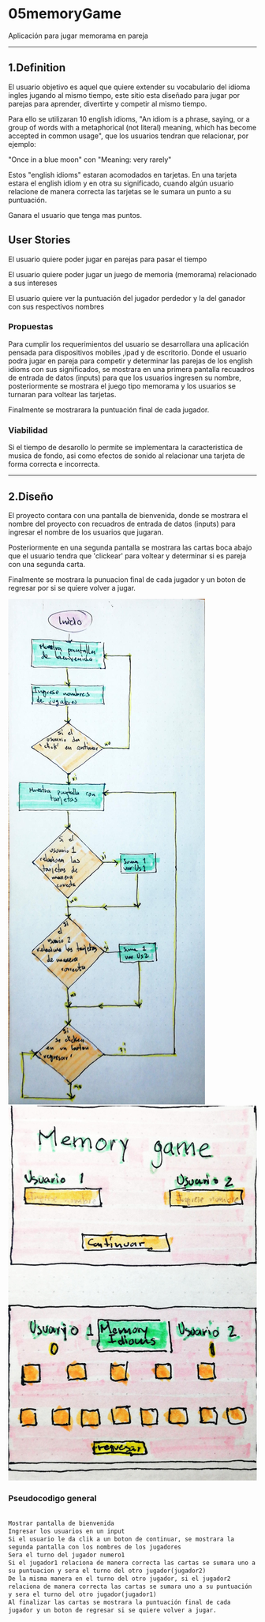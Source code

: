 # 05memoryGame

Aplicación para jugar memorama en pareja

---

## 1.Definition

El usuario objetivo es aquel que quiere extender su vocabulario del idioma ingles jugando al mismo tiempo, este sitio esta diseñado para jugar por parejas para aprender, divertirte y competir al mismo tiempo.

Para ello se utilizaran 10 english idioms, "An idiom is a phrase, saying, or a group of words with a metaphorical (not literal) meaning, which has become accepted in common usage", que los usuarios tendran que relacionar, por ejemplo:

"Once in a blue moon" con "Meaning: very rarely"

Estos "english idioms" estaran acomodados en tarjetas. En una tarjeta estara el english idiom y en otra su significado, cuando algún usuario relacione de manera correcta las tarjetas se le sumara un punto a su puntuación.

Ganara el usuario que tenga mas puntos.

## User Stories

El usuario quiere poder jugar en parejas para pasar el tiempo

El usuario quiere poder jugar un juego de memoria (memorama) relacionado a sus intereses

El usuario quiere ver la puntuación del jugador perdedor y la del ganador con sus respectivos nombres

### Propuestas

Para cumplir los requerimientos del usuario se desarrollara una aplicación pensada para dispositivos mobiles ,ipad y de escritorio. Donde el usuario podra jugar en pareja para competir y determinar las parejas de los english idioms con sus significados, se mostrara en una primera pantalla recuadros de entrada de datos (inputs) para que los usuarios ingresen su nombre, posteriormente se mostrara el juego tipo memorama y los usuarios se turnaran para voltear las tarjetas.

Finalmente se mostrarara la puntuación final de cada jugador.

### Viabilidad

Si el tiempo de desarollo lo permite se implementara la caracteristica de musica de fondo, asi como efectos de sonido al relacionar una tarjeta de forma correcta e incorrecta.

---

## 2.Diseño

El proyecto contara con una pantalla de bienvenida, donde se mostrara el nombre del proyecto con recuadros de entrada de datos (inputs) para ingresar el nombre de los usuarios que jugaran.

Posteriormente en una segunda pantalla se mostrara las cartas boca abajo que el usuario tendra que 'clickear' para voltear y determinar si es pareja con una segunda carta.

Finalmente se mostrara la punuacion final de cada jugador y un boton de regresar por si se quiere volver a jugar.

![Diagrama de flujo](./assets/diagramaFlujo05.jpg)
![userInterface](./assets/UI05.jpg)

### Pseudocodigo general

```

Mostrar pantalla de bienvenida
Ingresar los usuarios en un input
Si el usuario le da clik a un boton de continuar, se mostrara la segunda pantalla con los nombres de los jugadores
Sera el turno del jugador numero1
Si el jugador1 relaciona de manera correcta las cartas se sumara uno a su puntuacion y sera el turno del otro jugador(jugador2)
De la misma manera en el turno del otro jugador, si el jugador2 relaciona de manera correcta las cartas se sumara uno a su puntuación y sera el turno del otro jugador(jugador1)
Al finalizar las cartas se mostrara la puntuación final de cada jugador y un boton de regresar si se quiere volver a jugar.

```
